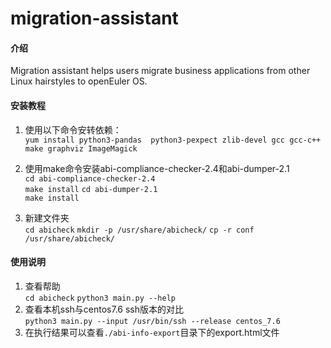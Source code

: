 # migration-assistant

#### 介绍
Migration assistant helps users migrate business applications from other Linux hairstyles to openEuler OS.

#### 安装教程

1.  使用以下命令安转依赖：  
`yum install python3-pandas  python3-pexpect zlib-devel gcc gcc-c++ make graphviz ImageMagick`
2.  使用make命令安装abi-compliance-checker-2.4和abi-dumper-2.1  
`cd abi-compliance-checker-2.4`  
`make install`
`cd abi-dumper-2.1`  
`make install`

3.  新建文件夹  
`cd abicheck`
`mkdir -p /usr/share/abicheck/`
`cp -r conf /usr/share/abicheck/`

#### 使用说明

1.  查看帮助  
`cd abicheck`
`python3 main.py --help`
2.  查看本机ssh与centos7.6 ssh版本的对比  
`python3 main.py --input /usr/bin/ssh --release centos_7.6`
3.  在执行结果可以查看`./abi-info-export`目录下的export.html文件
